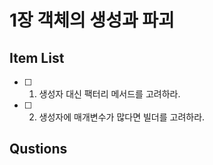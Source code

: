 # 1장 객체의 생성과 파괴

## Item List
- [ ] 01. 생성자 대신 팩터리 메서드를 고려하라.
- [ ] 02. 생성자에 매개변수가 많다면 빌더를 고려하라.

## Qustions

